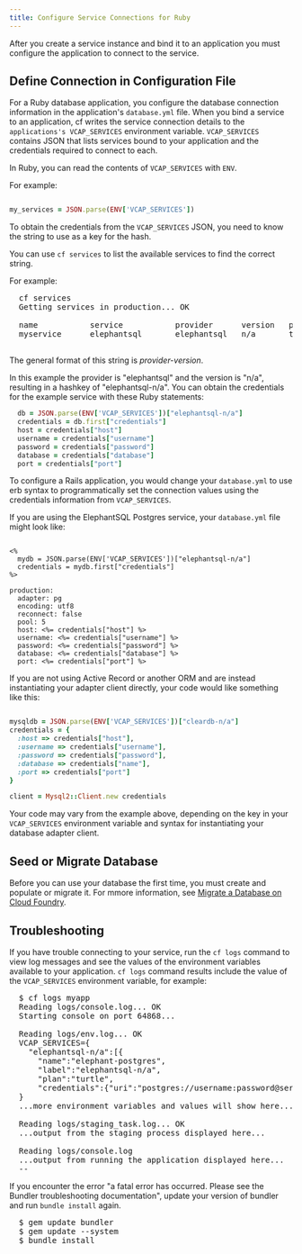 ```yaml
---
title: Configure Service Connections for Ruby 
---
```


After you create a service instance and bind it to an application you must configure the application to connect to the service. 


## <a id='config-file'></a>Define Connection in Configuration File ##

For a Ruby database application, you configure the database connection information in the application's `database.yml` file. When you bind a service to an application, cf writes the service connection details to the `applications's VCAP_SERVICES` environment variable. `VCAP_SERVICES` contains JSON that lists services bound to your application and the credentials required to connect to each. 

In Ruby, you can read the contents of `VCAP_SERVICES` with `ENV`.

For example:

~~~ruby

my_services = JSON.parse(ENV['VCAP_SERVICES'])

~~~

To obtain the credentials from the `VCAP_SERVICES` JSON, you need to know the string to use as a key for the hash.

You can use `cf services` to list the available services to find the correct string.

For example:

<pre class="terminal">
  cf services
  Getting services in production... OK

  name           service           provider      version   plan     bound apps
  myservice      elephantsql       elephantsql   n/a       turtle   myapp

</pre>

The general format of this string is *provider-version*.

In this example the provider is "elephantsql" and the version is "n/a", resulting in a hashkey of "elephantsql-n/a". You can obtain the credentials for the example service with these Ruby statements:

~~~ruby
  db = JSON.parse(ENV['VCAP_SERVICES'])["elephantsql-n/a"]
  credentials = db.first["credentials"]
  host = credentials["host"]
  username = credentials["username"]
  password = credentials["password"]
  database = credentials["database"]
  port = credentials["port"]
~~~

To configure a Rails application, you would change your `database.yml` to use
erb syntax to programmatically set the connection values using the credentials
information from `VCAP_SERVICES`.

If you are using the ElephantSQL Postgres service, your `database.yml` file might look like:

~~~

<%
  mydb = JSON.parse(ENV['VCAP_SERVICES'])["elephantsql-n/a"]
  credentials = mydb.first["credentials"]
%>

production:
  adapter: pg
  encoding: utf8
  reconnect: false
  pool: 5
  host: <%= credentials["host"] %>
  username: <%= credentials["username"] %>
  password: <%= credentials["password"] %>
  database: <%= credentials["database"] %>
  port: <%= credentials["port"] %>

~~~

If you are not using Active Record or another ORM and are instead instantiating your adapter client directly, your code would like something like this:

~~~ruby

mysqldb = JSON.parse(ENV['VCAP_SERVICES'])["cleardb-n/a"]
credentials = {
  :host => credentials["host"],
  :username => credentials["username"],
  :password => credentials["password"],
  :database => credentials["name"],
  :port => credentials["port"]
}

client = Mysql2::Client.new credentials

~~~

Your code may vary from the example above, depending on the key in your `VCAP_SERVICES` environment variable and syntax for instantiating your database adapter client.


## <a id='migrate'></a>Seed or Migrate Database ##

Before you can use your database the first time, you must create and populate or migrate it. For mmore information, see [Migrate a Database on Cloud Foundry](/docs/using/deploying-apps/migrate-db.html).

## <a id='troubleshooting'></a>Troubleshooting ##

If you have trouble connecting to your service, run the `cf logs` command to view log messages and see the values of the environment variables available to your application. `cf logs` command results include the value of the `VCAP_SERVICES` environment variable, for example:

<pre class="terminal">
  $ cf logs myapp
  Reading logs/console.log... OK
  Starting console on port 64868...

  Reading logs/env.log... OK
  VCAP_SERVICES={
    "elephantsql-n/a":[{
      "name":"elephant-postgres",
      "label":"elephantsql-n/a",
      "plan":"turtle",
      "credentials":{"uri":"postgres://username:password@server.example.com:5432/uniqid"}}]
  }
  ...more environment variables and values will show here...

  Reading logs/staging_task.log... OK
  ...output from the staging process displayed here...

  Reading logs/console.log
  ...output from running the application displayed here...
  --
</pre>

If you encounter the error "a fatal error has occurred. Please see the Bundler troubleshooting documentation", update your version of bundler and run `bundle install` again.

<pre class="terminal">
  $ gem update bundler
  $ gem update --system
  $ bundle install
</pre>


